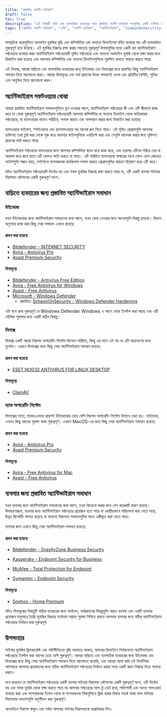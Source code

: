 ```yaml
---
title: "প্রস্তাবিত অ্যান্টি-ভাইরাস"
draft: false
toc: true
description: "এই নিবন্ধটি বাড়ি এবং ব্যবসায়িক ব্যবহারের জন্য প্রস্তাবিত অ্যান্টি-ভাইরাস পণ্যগুলির একটি তালিকা প্রদান করে, যেমন SimeonOnSecurity দ্বারা র‌্যাঙ্ক করা হয়েছে। র‌্যাঙ্কিংগুলি পেশাদার মতামত এবং দূষিত নমুনার বিরুদ্ধে পরীক্ষার উপর ভিত্তি করে তৈরি করা হয় এবং শুধুমাত্র অ্যান্টি-ভাইরাস ক্ষমতা, সনাক্তকরণ, ব্যবহারকারীর অভিজ্ঞতা এবং কর্মক্ষমতা কভার করে। উইন্ডোজ ব্যবহারকারীরা অর্থপ্রদত্ত এবং বিনামূল্যে উভয় বিকল্প থেকে বেছে নিতে পারেন, যখন লিনাক্স এবং ম্যাকওএস ব্যবহারকারীদের সীমিত বিকল্প রয়েছে, শুধুমাত্র লিনাক্সের জন্য অর্থপ্রদানের বিকল্পগুলি উপলব্ধ। মনে রাখবেন যে Linux বা MacOS-এ AV-এর প্রয়োজন নেই এবং AV স্যুটের সাথে দেওয়া কোনও VPN বা পাসওয়ার্ড ম্যানেজার ব্যবহার করার পরামর্শ দেওয়া হয় না। নিবন্ধটি VPN প্রদানকারীদের জন্য সুপারিশও প্রদান করে। ব্যবসায়িক ব্যবহারের সুপারিশ বর্তমানে কাজ করা হচ্ছে."
tags: ["প্রস্তাবিত অ্যান্টি-ভাইরাস", "এভি", "অ্যান্টি-ভাইরাস", "অ্যান্টিভাইরাস", "SimeonOnSecurity-এর প্রস্তাবিত অ্যান্টি-ভাইরাস পণ্য", "ভাইরাস টোটাল", "AV ক্ষমতা", "সনাক্তকরণ", "ব্যবহারকারীর অভিজ্ঞতা", "কর্মক্ষমতা", "লিনাক্স", "ম্যাক অপারেটিং সিস্টেম", "ভিপিএন", "পাসওয়ার্ড ম্যানেজার", "ভিপিএনএস", "বাড়িতে ব্যবহার", "উইন্ডোজ", "পেড", "বিটডিফেন্ডার - ইন্টারনেট নিরাপত্তা", "আভিরা - অ্যান্টিভাইরাস প্রো", "অ্যাভাস্ট প্রিমিয়াম সিকিউরিটি", "বিনামূল্যে", "বিটডিফেন্ডার - অ্যান্টিভাইরাস ফ্রি সংস্করণ", "আভিরা - উইন্ডোজের জন্য ফ্রি অ্যান্টিভাইরাস", "অ্যাভাস্ট - ফ্রি অ্যান্টিভাইরাস", "মাইক্রোসফট - উইন্ডোজ ডিফেন্ডার", "উইন্ডোজ ডিফেন্ডার হার্ডেনিং", "লিনাক্স", "লিনাক্স ডেস্কটপের জন্য ESET NOD32 অ্যান্টিভাইরাস", "ClamAV", "ম্যাক অপারেটিং সিস্টেম", "ব্যবসায়িক ব্যবহার"]
---
```

 সাম্প্রতিক বছরগুলিতে অনলাইন হুমকির বৃদ্ধি এবং কম্পিউটার এবং অন্যান্য ডিভাইসের বর্ধিত ব্যবহার সহ এটি ক্রমবর্ধমান গুরুত্বপূর্ণ হয়ে উঠেছে। এই হুমকির বিরুদ্ধে রক্ষা করার সবচেয়ে গুরুত্বপূর্ণ উপায়গুলির মধ্যে একটি হল অ্যান্টিভাইরাস সফ্টওয়্যার ব্যবহার করা৷ অ্যান্টিভাইরাস সফ্টওয়্যারটি দূষিত সফ্টওয়্যার এবং অন্যান্য অনলাইন হুমকি থেকে রক্ষা করার জন্য ডিজাইন করা হয়েছে এবং আপনার কম্পিউটার এবং অন্যান্য ডিভাইসগুলিকে সুরক্ষিত রাখতে সাহায্য করতে পারে৷

এই নিবন্ধে, আমরা বাড়িতে এবং ব্যবসায়িক ব্যবহারের জন্য উইন্ডোজ এবং লিনাক্সের জন্য প্রস্তাবিত কিছু অ্যান্টিভাইরাস সমাধান নিয়ে আলোচনা করব। আমরা বিনামূল্যে এবং অর্থ প্রদানের উভয় সমাধানই দেখব এবং প্রতিটির বৈশিষ্ট্য, সুবিধা এবং অসুবিধা নিয়ে আলোচনা করব।

## অ্যান্টিভাইরাস সফটওয়্যার বোঝা

আমরা প্রস্তাবিত অ্যান্টিভাইরাস সমাধানগুলিতে ডুব দেওয়ার আগে, অ্যান্টিভাইরাস সফ্টওয়্যার কী এবং এটি কীভাবে কাজ করে তা বোঝা গুরুত্বপূর্ণ৷ অ্যান্টিভাইরাস সফ্টওয়্যারটি আপনার কম্পিউটার বা অন্যান্য ডিভাইস থেকে ক্ষতিকারক সফ্টওয়্যার, যা ম্যালওয়্যার নামেও পরিচিত, সনাক্ত করতে এবং অপসারণ করার জন্য ডিজাইন করা হয়েছে৷

ম্যালওয়্যার ভাইরাস, স্পাইওয়্যার এবং র‍্যানসমওয়্যার সহ অনেক রূপ নিতে পারে। এই দূষিত প্রোগ্রামগুলি আপনার ব্যক্তিগত তথ্য চুরি করা থেকে শুরু করে আপনার ফাইলগুলিকে এনক্রিপ্ট করা এবং সেগুলি আনলক করার জন্য মুক্তিপণ প্রদানের দাবি করতে পারে৷

অ্যান্টিভাইরাস সফ্টওয়্যার ম্যালওয়্যার জন্য আপনার কম্পিউটার স্ক্যান করে কাজ করে, এবং তারপর এটিকে সরিয়ে দেয় বা আলাদা করে রাখে যাতে এটি কোনও ক্ষতি করতে না পারে। এটি পরিচিত ম্যালওয়্যার স্বাক্ষরের সাথে মেলে এমন কোডের প্যাটার্নগুলি সন্ধান করে, সেইসাথে সন্দেহজনক কার্যকলাপ সনাক্ত করতে প্রোগ্রামগুলির আচরণ বিশ্লেষণ করে এটি করে।

যদিও অ্যান্টিভাইরাস সফ্টওয়্যারটি নির্বোধ নয় এবং সমস্ত হুমকির বিরুদ্ধে রক্ষা করতে পারে না, এটি একটি ব্যাপক সাইবার নিরাপত্তা কৌশলের একটি গুরুত্বপূর্ণ অংশ।

## বাড়িতে ব্যবহারের জন্য প্রস্তাবিত অ্যান্টিভাইরাস সমাধান

### উইন্ডোজ

যখন উইন্ডোজের জন্য অ্যান্টিভাইরাস সমাধানের কথা আসে, তখন বেছে নেওয়ার জন্য অনেকগুলি বিকল্প রয়েছে। বিভাগ অনুসারে র‌্যাঙ্ক করা কিছু সেরা সমাধান এখানে রয়েছে:

#### প্রদান করা হয়েছে

- [Bitdefender - INTERNET SECURITY](https://amzn.to/3nfig7d)
- [Avira - Antivirus Pro](https://www.avira.com/en/antivirus-pro)
- [Avast Premium Security](https://amzn.to/2MA7jR2)

#### বিনামূল্যে

- [Bitdefender - Antivirus Free Edition](https://www.bitdefender.com/solutions/free.html)
- [Avira - Free Antivirus for Windows](https://www.avira.com/en/free-antivirus-windows)
- [Avast - Free Antivirus](https://www.avast.com/en-us/index)
- [Microsoft - Windows Defender](https://www.microsoft.com/en-us/windows/comprehensive-security)
  - প্রস্তাবিত: [SimeonOnSecurity - Windows Defender Hardening](https://github.com/simeononsecurity/Windows-Defender-Hardening)


এটা মনে রাখা গুরুত্বপূর্ণ যে Windows Defender Windows এ আগে থেকে ইনস্টল করা আছে এবং এটি মৌলিক সুরক্ষার জন্য একটি কঠিন বিকল্প।

### লিনাক্স

লিনাক্স একটি আরো নিরাপদ অপারেটিং সিস্টেম হিসেবে পরিচিত, কিন্তু এর মানে এই নয় যে এটি আক্রমণের জন্য দুর্ভেদ্য। এখানে লিনাক্সের জন্য কিছু সেরা অ্যান্টিভাইরাস সমাধান রয়েছে:

#### প্রদান করা হয়েছে

- [ESET NOD32 ANTIVIRUS FOR LINUX DESKTOP](https://www.eset.com/int/home/antivirus-linux)

#### বিনামূল্যে

- [ClamAV](https://www.clamav.net/)

### ম্যাক অপারেটিং সিস্টেম

লিনাক্সের মতো, ম্যাকওএসকে প্রায়শই উইন্ডোজের চেয়ে বেশি নিরাপদ অপারেটিং সিস্টেম হিসাবে দেখা হয়। যাইহোক, এখনও কিছু ধরনের সুরক্ষা থাকা গুরুত্বপূর্ণ। এখানে MacOS-এর জন্য কিছু সেরা অ্যান্টিভাইরাস সমাধান রয়েছে:

#### প্রদান করা হয়েছে

- [Avira - Antivirus Pro](https://www.avira.com/en/antivirus-pro)
- [Avast Premium Security](https://amzn.to/2MA7jR2)

#### বিনামূল্যে

- [Avira - Free Antivirus for Mac](https://www.avira.com/en/free-antivirus-mac)
- [Avast - Free Antivirus](https://www.avast.com/en-us/index)

## ব্যবসার জন্য প্রস্তাবিত অ্যান্টিভাইরাস সমাধান

যখন ব্যবসার জন্য অ্যান্টিভাইরাস সমাধানের কথা আসে, তখন বিবেচনা করার জন্য বেশ কয়েকটি কারণ রয়েছে। উদাহরণস্বরূপ, ব্যবসার জন্য অ্যান্টিভাইরাস সফ্টওয়্যার প্রয়োজন হতে পারে যা কেন্দ্রীয়ভাবে পরিচালনা করা যেতে পারে, উন্নত রিপোর্টিং ক্ষমতা রয়েছে বা অন্যান্য নিরাপত্তা সমাধানগুলির সাথে একীভূত করা যেতে পারে।

ব্যবসার জন্য এখানে কিছু সেরা অ্যান্টিভাইরাস সমাধান রয়েছে:

#### প্রদান করা হয়েছে

- [Bitdefender - GravityZone Business Security](https://www.bitdefender.com/business/)

- [Kaspersky - Endpoint Security for Business](https://www.kaspersky.com/small-to-medium-business-security/endpoint-security)

- [McAfee - Total Protection for Endpoint](https://www.mcafee.com/enterprise/en-us/products/total-protection-for-endpoint.html)

- [Symantec - Endpoint Security](https://www.symantec.com/products/endpoint-security)

#### বিনামূল্যে

- [Sophos - Home Premium](https://home.sophos.com/)

যদিও বিনামূল্যের বিকল্পটি বাড়ির ব্যবহারের জন্য সর্বোত্তম, অর্থপ্রদানের বিকল্পগুলি আরও ব্যাপক এবং একটি ব্যবসার প্রয়োজন অনুসারে তৈরি৷ হুমকির বিরুদ্ধে সর্বোত্তম সম্ভাব্য সুরক্ষা নিশ্চিত করতে আপনার ব্যবসার জন্য সঠিক অ্যান্টিভাইরাস সফ্টওয়্যার নির্বাচন করা গুরুত্বপূর্ণ৷

## উপসংহার

সাইবার হুমকির ফ্রিকোয়েন্সি এবং পরিশীলিততা বৃদ্ধি অব্যাহত থাকায়, আপনার ডিভাইসে নির্ভরযোগ্য অ্যান্টিভাইরাস সফ্টওয়্যার ইনস্টল করা আগের চেয়ে বেশি গুরুত্বপূর্ণ। আমরা বাড়িতে এবং ব্যবসায়িক ব্যবহারের জন্য উইন্ডোজ এবং লিনাক্সের জন্য কিছু সেরা অ্যান্টিভাইরাস সমাধান নিয়ে আলোচনা করেছি, এবং আমরা আশা করি এই নির্দেশিকা আপনাকে আপনার প্রয়োজনের জন্য সঠিক অ্যান্টিভাইরাস সফ্টওয়্যার নির্বাচন করার সময় একটি জ্ঞাত সিদ্ধান্ত নিতে সাহায্য করবে।

মনে রাখবেন যে অ্যান্টিভাইরাস সফ্টওয়্যার একটি ব্যাপক সাইবার নিরাপত্তা কৌশলের একটি গুরুত্বপূর্ণ অংশ, এটি নির্বোধ নয় এবং সমস্ত হুমকি থেকে রক্ষা করতে পারে না৷ আপনার সফ্টওয়্যার আপ-টু-ডেট রাখা, শক্তিশালী এবং অনন্য পাসওয়ার্ড ব্যবহার করা এবং সন্দেহজনক ইমেল খোলা বা সন্দেহজনক লিঙ্কগুলিতে ক্লিক করার বিষয়ে সতর্ক থাকা ভাল সাইবার নিরাপত্তার অভ্যাসগুলি অনুশীলন করা গুরুত্বপূর্ণ।

অনলাইনে নিরাপদ থাকুন এবং সর্বদা আপনার সাইবার নিরাপত্তাকে অগ্রাধিকার দিন।

